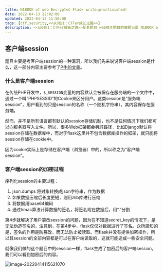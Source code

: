 ```yaml
---
title: N1BOOK of web Encrypted Flask writeup(unfinished)
date: 2022-04-13 22:02:00
updated: 2022-04-13 11:56:00
tags: [ctf,security,<<从0到1：CTFer成长之路>>]
description: <<从0到1：CTFer成长之路>>配套题目 web相关题目的做题记录 N1BOOK of web Encrypted Flask writeup
---
```


## 客户端session

题目主要是考客户端session的一种漏洞，所以我们先来说说客户端session是什么，这一部分内容主要参考了[P牛的文章](https://www.leavesongs.com/PENETRATION/client-session-security.html)。

### 什么是客户端session

在传统PHP开发中，`$_SESSION`变量的内容默认会被保存在服务端的一个文件中，通过一个叫“PHPSESSID”的Cookie来区分用户。这类session是“服务端session”，用户看到的只是session的名称（一个随机字符串），其内容保存在服务端。

然而，并不是所有语言都有默认的session存储机制，也不是任何情况下我们都可以向服务器写入文件。所以，很多Web框架都会另辟蹊径，比如Django默认将session存储在数据库中，而对于flask这里并不包含数据库操作的框架，就只能将session存储在cookie中。

因为cookie实际上是存储在客户端（浏览器）中的，所以称之为“客户端session”。

### 客户端session的加密过程

序列化session的主要过程：

1. json.dumps 将对象转换成json字符串，作为数据
2. 如果数据压缩后长度更短，则用zlib库进行压缩
3. 将数据用base64编码
4. 通过hmac算法计算数据的签名，将签名附在数据后，用“.”分割

第4步就解决了用户篡改session的问题，因为在不知道secret_key的情况下，是无法伪造签名的，注意到，在第4步中，flask仅仅对数据进行了签名。众所周知的是，签名的作用是防篡改，而无法防止被读取。而flask并没有提供加密操作，所以其session的全部内容都是可以在客户端读取的，这就可能造成一些安全问题。

就像我们做的这个题目中的session一样，flask生成了加密后的客户端session，我们可以看到加密后的内容。

![image-20220414115621070](https://ek1ng-typora.oss-cn-hangzhou.aliyuncs.com/img/image-20220414115621070.png)

